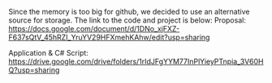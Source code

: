 Since the memory is too big for github, we decided to use an alternative source for storage. The link to the code and project is below:
Proposal: https://docs.google.com/document/d/1DNo_xjFXZ-F637sQtV_45hRZI_YruYV29HFXmehKAhw/edit?usp=sharing

Application & C# Script: https://drive.google.com/drive/folders/1rIdJFgYYM77InPlYieyPTnpia_3V60HQ?usp=sharing

